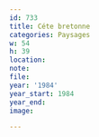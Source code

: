 ```yaml
---
id: 733
title: Céte bretonne
categories: Paysages
w: 54
h: 39
location:
note:
file:
year: '1984'
year_start: 1984
year_end:
image:

---
```

